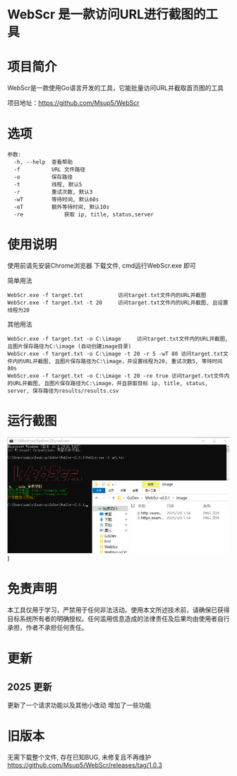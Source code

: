 # WebScr 是一款访问URL进行截图的工具

# 项目简介

WebScr是一款使用Go语言开发的工具，它能批量访问URL并截取首页图的工具

项目地址：https://github.com/Msup5/WebScr

# 选项

```
参数:
  -h, --help  查看帮助
  -f          URL 文件路径
  -o          保存路径
  -t          线程, 默认5
  -r          重试次数, 默认3
  -wT         等待时间, 默认60s
  -eT         额外等待时间, 默认10s
  -re		      获取 ip, title, status,server
```

# 使用说明
使用前请先安装Chrome浏览器
下载文件, cmd运行WebScr.exe 即可

简单用法

```
WebScr.exe -f target.txt           访问target.txt文件内的URL并截图
WebScr.exe -f target.txt -t 20     访问target.txt文件内的URL并截图, 且设置线程为20
```

其他用法

```
WebScr.exe -f target.txt -o C:\image     访问target.txt文件内的URL并截图, 且图片保存路径为C:\image (自动创建image目录)
WebScr.exe -f target.txt -o C:\image -t 20 -r 5 -wT 80 访问target.txt文件内的URL并截图, 且图片保存路径为C:\image，并设置线程为20, 重试次数5, 等待时间80s
WebScr.exe -f target.txt -o C:\image -t 20 -re true 访问target.txt文件内的URL并截图, 且图片保存路径为C:\image，并且获取目标 ip, title, status, server, 保存路径为results/results.csv
```

# 运行截图
![image](https://github.com/Msup5/WebScr/blob/main/docs/2025-03-08_11-22-01.png))

# 免责声明

本工具仅用于学习，严禁用于任何非法活动。使用本文所述技术前，请确保已获得目标系统所有者的明确授权。任何滥用信息造成的法律责任及后果均由使用者自行承担，作者不承担任何责任。

# 更新
## 2025 更新
更新了一个请求功能以及其他小改动
增加了一些功能
# 旧版本
无需下载整个文件, 存在已知BUG, 未修复且不再维护
https://github.com/Msup5/WebScr/releases/tag/1.0.3
